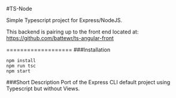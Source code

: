 #TS-Node

Simple Typescript project for Express/NodeJS.

This backend is pairing up to the front end located at:
https://github.com/battewr/ts-angular-front

===================
###Installation
```
npm install
npm run tsc
npm start
```
###Short Description
Port of the Express CLI default project using Typescript but without Views.